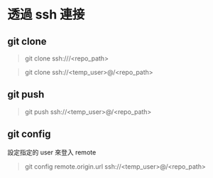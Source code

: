 # 透過 ssh 連接

## git clone

> git clone ssh://<host>/<repo_path>

> git clone ssh://<temp_user>@<host>/<repo_path>

## git push

> git push ssh://<temp_user>@<host>/<repo_path>


## git config

設定指定的 user 來登入 remote

> git config remote.origin.url ssh://<temp_user>@<host>/<repo_path>